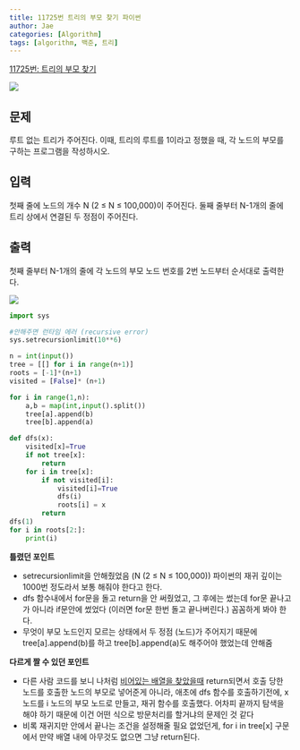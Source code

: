 ```yaml
---
title: 11725번 트리의 부모 찾기 파이썬
author: Jae
categories: [Algorithm]
tags: [algorithm, 백준, 트리]
---
```


[11725번: 트리의 부모 찾기](https://www.acmicpc.net/problem/11725)

![](https://images.velog.io/images/a87380/post/63bc8dd7-58e7-44f3-a07e-3843cbe403ff/image.png)

## 문제

루트 없는 트리가 주어진다. 이때, 트리의 루트를 1이라고 정했을 때, 각 노드의 부모를 구하는 프로그램을 작성하시오.

## 입력

첫째 줄에 노드의 개수 N (2 ≤ N ≤ 100,000)이 주어진다. 둘째 줄부터 N-1개의 줄에 트리 상에서 연결된 두 정점이 주어진다.

## 출력

첫째 줄부터 N-1개의 줄에 각 노드의 부모 노드 번호를 2번 노드부터 순서대로 출력한다.

![](https://images.velog.io/images/a87380/post/79fb404e-d4b7-4c37-8824-6d209c0e6d18/image.png)

```python
import sys

#안해주면 런타임 에러 (recursive error)
sys.setrecursionlimit(10**6)

n = int(input())
tree = [[] for i in range(n+1)]
roots = [-1]*(n+1)
visited = [False]* (n+1)

for i in range(1,n):
    a,b = map(int,input().split())
    tree[a].append(b)
    tree[b].append(a)

def dfs(x):
    visited[x]=True
    if not tree[x]:
        return
    for i in tree[x]:
        if not visited[i]:
            visited[i]=True
            dfs(i)
            roots[i] = x
        return
dfs(1)
for i in roots[2:]:
    print(i)
```

**틀렸던 포인트**

- setrecursionlimit을 안해줬었음 (N (2 ≤ N ≤ 100,000))
  파이썬의 재귀 깊이는 1000번 정도라서 보통 해줘야 한다고 한다.
- dfs 함수내에서 for문을 돌고 return을 안 써줬었고, 그 후에는 썼는데 for문 끝나고가 아니라 if문안에 썼었다 (이러면 for문 한번 돌고 끝나버린다.) 꼼꼼하게 봐야 한다.
- 무엇이 부모 노드인지 모르는 상태에서 두 정점 (노드)가 주어지기 때문에 tree[a].append(b)를 하고 tree[b].append(a)도 해주어야 했었는데 안해줌

**다르게 짤 수 있던 포인트**

- 다른 사람 코드를 보니 나처럼 <u>비어있는 배열을 찾았을때</u> return되면서 호출 당한 노드를 호출한 노드의 부모로 넣어준게 아니라, 애초에 dfs 함수를 호출하기전에, x 노드를 i 노드의 부모 노드로 만들고, 재귀 함수를 호출했다. 어차피 끝까지 탐색을 해야 하기 때문에 이건 어떤 식으로 방문처리를 할거냐의 문제인 것 같다
- 비록 재귀지만 안에서 끝나는 조건을 설정해줄 필요 없었던게, for i in tree[x] 구문에서 만약 배열 내에 아무것도 없으면 그냥 return된다.
